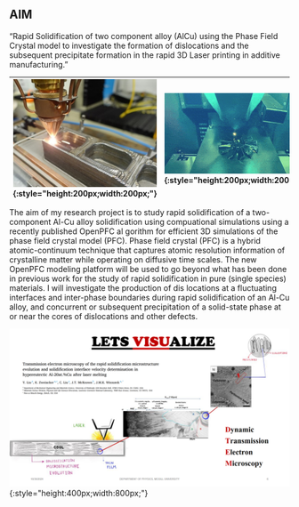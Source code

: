 ## AIM

“Rapid Solidification of two component alloy (AlCu) using the Phase Field Crystal model to investigate the formation of dislocations and the subsequent precipitate formation in the rapid 3D Laser printing in additive manufacturing.”

| ![Image title](./media/Laser_printing.jpeg){:style="height:200px;width:200px;"} | ![Animation](./media/Laser_printing_animation.gif){:style="height:200px;width:200px;"}
|---|---|


The aim of my research project is to study rapid solidification of a two-component Al-Cu
alloy solidification using compuational simulations using a recently published OpenPFC al
gorithm for efficient 3D simulations of the phase field crystal model (PFC). Phase field crystal
(PFC) is a hybrid atomic-continuum technique that captures atomic resolution information of
crystalline matter while operating on diffusive time scales. The new OpenPFC modeling
platform will be used to go beyond what has been done in previous work for the study of
rapid solidification in pure (single species) materials. I will investigate the production of dis
locations at a fluctuating interfaces and inter-phase boundaries during rapid solidification of
an Al-Cu alloy, and concurrent or subsequent precipitation of a solid-state phase at or near
the cores of dislocations and other defects.

![Image title](./media/visualize.png){:style="height:400px;width:800px;"}